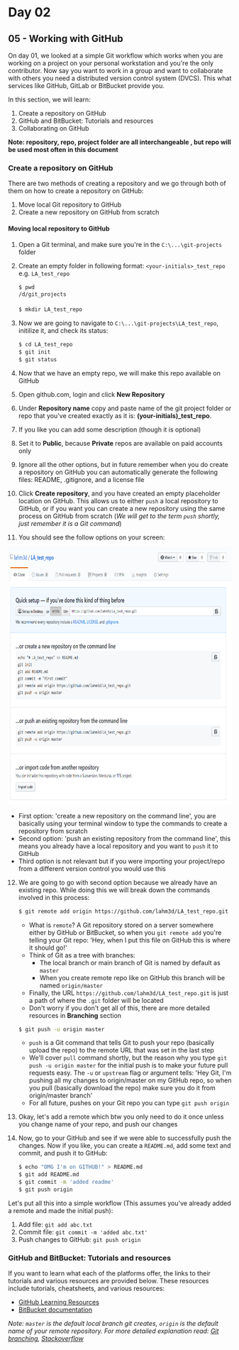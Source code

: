 # Day 02

## 05 - Working with GitHub
On day 01, we looked at a simple Git workflow which works when you are working on a project on your personal workstation and you're the only contributor. Now say you want to work in a group and want to collaborate with others you need a distributed version control system (DVCS). This what services like GitHub, GitLab or BitBucket provide you. 

In this section, we will learn:
1. Create a repository on GitHub
2. GitHub and BitBucket: Tutorials and resources
3. Collaborating on GitHub

**Note: repository, repo, project folder are all interchangeable , but repo will be used most often in this document**
### Create a repository on GitHub

There are two methods of creating a repository and we go through both of them on how to create a repository on GitHub:
1. Move local Git repository to GitHub
2. Create a new repository on GitHub from scratch

#### Moving local repository to GitHub

1. Open a Git terminal, and make sure you're in the `C:\...\git-projects` folder
2. Create an empty folder in following format: `<your-initials>_test_repo` e.g. `LA_test_repo`

    ```sh
    $ pwd
    /d/git_projects

    $ mkdir LA_test_repo
    ```
3. Now we are going to navigate to `C:\...\git-projects\LA_test_repo`, initilize it, and check its status:

    ```sh
    $ cd LA_test_repo
    $ git init
    $ git status
    ```
4. Now that we have an empty repo, we will make this repo available on GitHub
5. Open github.com, login and click **New Repository**
6. Under **Repository name** copy and paste name of the git project folder or repo that you've created exactly as it is: **(your-initials)_test_repo**. 
7. If you like you can add some description (though it is optional)
8. Set it to **Public**, because **Private** repos are available on paid accounts only 
9. Ignore all the other options, but in future remember when you do create a repository on GitHub you can automatically generate the following files: README, .gitignore, and a license file
10. Click **Create repository**, and you have created an empty placeholder location on GitHub. This allows us to either `push` a local repository to GitHub, or if you want you can create a new repository using the same process on GitHub from scratch (*We will get to the term `push` shortly, just remember it is a Git command*)
11. You should see the follow options on your screen:

<!-- ![](images/test_repo.png =600x600) -->
<img src="images/test_repo.png" alt="test_repo" height="580" width="760"/>

+ First option: 'create a new repository on the command line', you are basically using your terminal window to type the commands to create a repository from scratch
+ Second option: 'push an existing repository from the command line', this means you already have a local repository and you want to `push` it to GitHub
+ Third option is not relevant but if you were importing your project/repo from a different version control you would use this
12. We are going to go with second option because we already have an existing repo. While doing this we will break down the commands involved in this process:

    ```sh
    $ git remote add origin https://github.com/lahm3d/LA_test_repo.git
    ```
    + What is `remote`? A Git repository stored on a server somewhere either by GitHub or BitBucket, so when you `git remote add` you're telling your Git repo: 'Hey, when I put this file on GitHub this is where it should go!'
    + Think of Git as a tree with branches:
        + The local branch or main branch of Git is named by default as `master`
        + When you create remote repo like on GitHub this branch will be named `origin/master`
    + Finally, the URL `https://github.com/lahm3d/LA_test_repo.git` is just a path of where the `.git` folder will be located
    + Don't worry if you don't get all of this, there are more detailed resources in **Branching** section

    ```sh
    $ git push -u origin master
    ```
    + `push` is a Git command that tells Git to push your repo (basically upload the repo) to the remote URL that was set in the last step
    + We'll cover `pull` command shortly, but the reason why you type `git push -u origin master` for the initial push is to make your future pull requests easy. The `-u` or `upstream` flag or argument tells: 'Hey Git, I'm pushing all my changes to origin/master on my GitHub repo, so when you pull (basically download the repo) make sure you do it from origin/master branch'
    + For all future, pushes on your Git repo you can type `git push origin`

13. Okay, let's add a remote which btw you only need to do it once unless you change name of your repo, and push our changes

14. Now, go to your GitHub and see if we were able to successfully push the changes. Now if you like, you can create a `README.md`, add some text and commit, and push it to GitHub:

    ```sh
    $ echo "OMG I'm on GITHUB!" > README.md
    $ git add README.md
    $ git commit -m 'added readme'
    $ git push origin
    ```
Let's put all this into a simple workflow (This assumes you've already added a remote and made the initial push):
1. Add file:    `git add abc.txt`
2. Commit file:     `git commit -m 'added abc.txt'`
3. Push changes to GitHub:  `git push origin` 

### GitHub and BitBucket: Tutorials and resources

If you want to learn what each of the platforms offer, the links to their tutorials and various resources are provided below. These resources include tutorials, cheatsheets, and various resources:

+ [GitHub Learning Resources](https://services.github.com/on-demand/resources/)
+ [BitBucket documentation](https://confluence.atlassian.com/bitbucket/bitbucket-cloud-documentation-221448814.html)




*Note: `master` is the default local branch git creates, `origin` is the default name of your remote repository. For more detailed explanation read: [Git branching](https://git-scm.com/book/en/v2/Git-Branching-Branches-in-a-Nutshell), [Stackoverflow](https://stackoverflow.com/questions/18137175/in-git-what-is-the-difference-between-origin-master-vs-origin-master#18137512)*